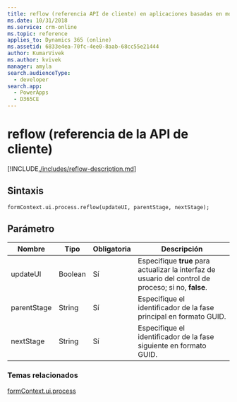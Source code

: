 ```yaml
---
title: reflow (referencia API de cliente) en aplicaciones basadas en modelo| MicrosoftDocs
ms.date: 10/31/2018
ms.service: crm-online
ms.topic: reference
applies_to: Dynamics 365 (online)
ms.assetid: 6833e4ea-70fc-4ee0-8aab-68cc55e21444
author: KumarVivek
ms.author: kvivek
manager: amyla
search.audienceType:
  - developer
search.app:
  - PowerApps
  - D365CE
---
```

# <a name="reflow-client-api-reference"></a>reflow (referencia de la API de cliente)



[!INCLUDE[./includes/reflow-description.md](./includes/reflow-description.md)]

## <a name="syntax"></a>Sintaxis

`formContext.ui.process.reflow(updateUI, parentStage, nextStage);`

## <a name="parameter"></a>Parámetro

|Nombre|Tipo|Obligatoria|Descripción|
|--|--|--|--|
|updateUI|Boolean|Sí|Especifique **true** para actualizar la interfaz de usuario del control de proceso; si no, **false**.|
|parentStage|String|Sí|Especifique el identificador de la fase principal en formato GUID.|
|nextStage|String|Sí|Especifique el identificador de la fase siguiente en formato GUID.|

### <a name="related-topics"></a>Temas relacionados

[formContext.ui.process](../formContext-ui-process.md)



